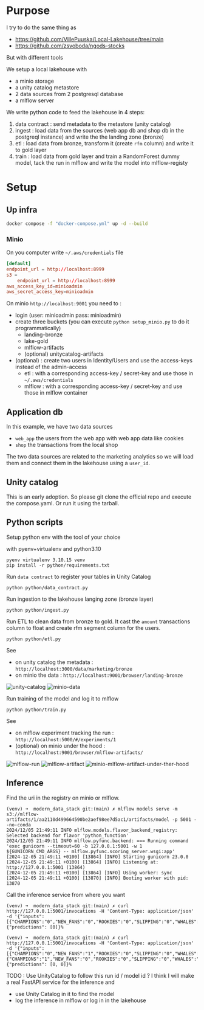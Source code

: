 # Purpose

I try to do the same thing as 
- https://github.com/VillePuuska/Local-Lakehouse/tree/main
- https://github.com/zsvoboda/ngods-stocks


But with different tools

We setup a local lakehouse with
- a minio storage
- a unity catalog metastore
- 2 data sources from 2 postgresql database
- a mlflow server

We write python code to feed the lakehouse in 4 steps:

1) data contract : send metadata to the metastore (unity catalog)
2) ingest : load data from the sources (web app db and shop db in the postgreql instance) and write the the landing zone (bronze)
3) etl : load data from bronze, transform it (create `rfm` column) and write it to gold layer
4) train : load data from gold layer and train a RandomForest dummy model, tack the run in mlflow and write the model into mlflow-registy

# Setup

## Up infra

````bash
docker compose -f "docker-compose.yml" up -d --build
````

### Minio

On you computer write `~/.aws/credentials` file
````conf
[default]
endpoint_url = http://localhost:8999
s3 =
    endpoint_url = http://localhost:8999
aws_access_key_id=minioadmin
aws_secret_access_key=minioadmin
````

On minio `http://localhost:9001` you need to :
- login (user: minioadmin pass: minioadmin)
- create three buckets (you can execute `python setup_minio.py` to do it programmatically)
    - landing-bronze
    - lake-gold
    - mlflow-artifacts
    - (optional) unitycatalog-artifacts
- (optional) : create two users in Identity/Users and use the access-keys instead of the admin-access
    - etl : with a corresponding access-key / secret-key and use those in `~/.aws/credentials`
    - mlflow : with a corresponding access-key / secret-key and use those in mlflow container

## Application db

In this example, we have two data sources
- `web_app` the users from the web app with web app data like cookies
- `shop` the transactions from the local shop

The two data sources are related to the marketing analytics so we will load them and connect them in the lakehouse using a `user_id`.

## Unity catalog

This is an early adoption. So please git clone the official repo and execute the compose.yaml.
Or run it using the tarball.


## Python scripts
Setup python env with the tool of your choice

with pyenv+virtualenv and python3.10
````
pyenv virtualenv 3.10.15 venv
pip install -r python/requirements.txt
````
Run `data contract` to register your tables in Unity Catalog
````
python python/data_contract.py
````

Run ingestion to the lakehouse langing zone (bronze layer)
````
python python/ingest.py
````
Run ETL to clean data from bronze to gold. It cast the `amount` transactions column to float and create rfm segment column for the users.
````
python python/etl.py
````

See 
 - on unity catalog the metadata : `http://localhost:3000/data/marketing/bronze`
 - on minio the data : `http://localhost:9001/browser/landing-bronze`

![unity-catalog](docs/unity-ui.png "Unity Catalog")
![minio-data](docs/minio-landing-data.png "Minio Landing Data")

Run training of the model and log it to mlflow
````
python python/train.py
````

See 
 - on mlflow experiment tracking the run : `http://localhost:5000/#/experiments/1`
 - (optional) on minio under the hood : `http://localhost:9001/browser/mlflow-artifacts/`

![mlflow-run](docs/mlflow-run.png)
![mlflow-artifact](docs/mlflow-artifact.png)
![minio-mlflow-artifact-under-ther-hood](docs/minio-mlflow-artifact-under-the-hood.png)
## Inference

Find the uri in the registry on minio or mlflow.

````console
(venv) ➜  modern_data_stack git:(main) ✗ mlflow models serve -m s3://mlflow-artifacts/1/aa2110d499664590be2aef98ee7d5ac1/artifacts/model -p 5001 --no-conda
2024/12/05 21:49:11 INFO mlflow.models.flavor_backend_registry: Selected backend for flavor 'python_function'
2024/12/05 21:49:11 INFO mlflow.pyfunc.backend: === Running command 'exec gunicorn --timeout=60 -b 127.0.0.1:5001 -w 1 ${GUNICORN_CMD_ARGS} -- mlflow.pyfunc.scoring_server.wsgi:app'
[2024-12-05 21:49:11 +0100] [13864] [INFO] Starting gunicorn 23.0.0
[2024-12-05 21:49:11 +0100] [13864] [INFO] Listening at: http://127.0.0.1:5001 (13864)
[2024-12-05 21:49:11 +0100] [13864] [INFO] Using worker: sync
[2024-12-05 21:49:11 +0100] [13870] [INFO] Booting worker with pid: 13870
````

Call the inference service from where you want

````console
(venv) ➜  modern_data_stack git:(main) ✗ curl http://127.0.0.1:5001/invocations -H 'Content-Type: application/json' -d '{"inputs":[{"CHAMPIONS":"0","NEW_FANS":"0","ROOKIES":"0","SLIPPING":"0","WHALES":"1"}]}'
{"predictions": [0]}%  
````

```console
(venv) ➜  modern_data_stack git:(main) ✗ curl http://127.0.0.1:5001/invocations -H 'Content-Type: application/json' -d '{"inputs":[{"CHAMPIONS":"0","NEW_FANS":"1","ROOKIES":"0","SLIPPING":"0","WHALES":"0"},{"CHAMPIONS":"1","NEW_FANS":"0","ROOKIES":"0","SLIPPING":"0","WHALES":"0"}]}'
{"predictions": [0, 0]}%  
```

TODO : Use UnityCatalog to follow this run id / model id ?
I think I will make a real FastAPI service for the inference and 
- use Unity Catalog in it to find the model
- log the inference in mlflow or log in in the lakehouse
